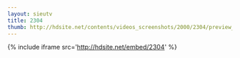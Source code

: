 ```yaml
---
layout: sieutv
title: 2304
thumb: http://hdsite.net/contents/videos_screenshots/2000/2304/preview_360p.mp4.jpg
---
```

{% include iframe src='http://hdsite.net/embed/2304' %}
 
